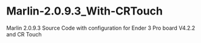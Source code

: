 # Marlin-2.0.9.3_With-CRTouch
Marlin 2.0.9.3 Source Code with configuration for Ender 3 Pro board V4.2.2 and CR Touch
